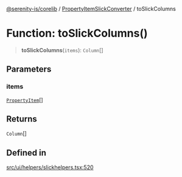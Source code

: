[@serenity-is/corelib](../../../README.md) / [PropertyItemSlickConverter](../README.md) / toSlickColumns

# Function: toSlickColumns()

> **toSlickColumns**(`items`): `Column`[]

## Parameters

### items

[`PropertyItem`](../../../interfaces/PropertyItem.md)[]

## Returns

`Column`[]

## Defined in

[src/ui/helpers/slickhelpers.tsx:520](https://github.com/serenity-is/serenity/blob/master/packages/corelib/src/ui/helpers/slickhelpers.tsx#L520)
